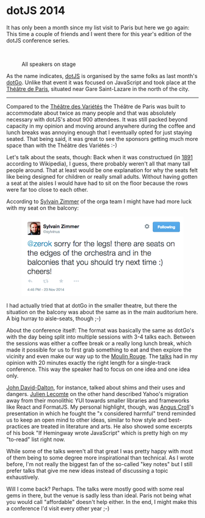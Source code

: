 # dotJS 2014

It has only been a month since my list visit to Paris but here we go again: This
time a couple of friends and I went there for this year's edition of the dotJS
conference series.

<figure><img src="http://photos.h10n.me/photos/i-frmskbb/0/L/i-frmskbb-L.jpg"
alt=""/><figcaption><p>All speakers on stage</p></figcaption></figure>

As the name indicates, [dotJS][] is organised by the same folks as last month's
[dotGo][]. Unlike that event it was focused on JavaScript and took place at the
[Théâtre de Paris][tdp], situated near Gare Saint-Lazare in the north of the
city.

-----------------

Compared to the [Théâtre des Variétés][tdv] the Théâtre de Paris was built to
accommodate about twice as many people and that was absolutely necessary with
dotJS's about 900 attendees. It was still packed beyond capacity in my opinion
and moving around anywhere during the coffee and lunch breaks was annoying
enough that I eventually opted for just staying seated. That being said, it was
great to see the sponsors getting much more space than with the Théâtre des
Variétés :-)

Let's talk about the seats, though: Back when it was constructued (in [1891][2]
according to Wikipedia), I guess, there probably weren't all that many tall
people around. That at least would be one explanation for why the seats felt
like being designed for children or really small adults. Without having gotten
a seat at the aisles I would have had to sit on the floor because the rows were
far too close to each other.

According to [Sylvain
Zimmer](https://twitter.com/sylvinus/status/536546279195942912) of the orga team
I might have had more luck with my seat on the balcony:

<figure><img src="tweet.png" alt="Silvain's tweet"></figure>

I had actually tried that at dotGo in the smaller theatre, but there the
situation on the balcony was about the same as in the main auditorium here.
A big hurray to aisle-seats, though ;-)

About the conference itself: The format was basically the same as dotGo's with
the day being split into multiple sessions with 3-4 talks each. Between the
sessions was either a coffee break or a really long lunch break, which made it
possible for us to first grab something to eat and then explore the vicinity and
even make our way up to the [Moulin Rouge][mr]. The [talks][1] had in my opinion
with 20 minutes exactly the right length for a single-track conference. This way
the speaker had to focus on one idea and one idea only.

[John David-Dalton][jdalton], for instance, talked about shims and their uses
and dangers. [Julien Lecomte][jl] on the other hand described Yahoo's migration
away from their monolithic YUI towards smaller libraries and frameworks like
React and FormatJS. My personal highlight, though, was [Angus Croll][ac]'s
presentation in which he fought the "x considered harmful" trend reminded us to
keep an open mind to other ideas, similar to how style and best-practices are
treated in literature and arts. He also showed some excerpts of his book "If
Hemingway wrote JavaScript" which is pretty high on my "to-read" list right now.

While some of the talks weren't all that great I was pretty happy with most of
them being to some degree more inspirational than technical. As I wrote before,
I'm not really the biggest fan of the so-called "key notes" but I still prefer
talks that give me new ideas instead of discussing a topic exhaustively.

Will I come back? Perhaps. The talks were mostly good with some real gems in
there, but the venue is sadly less than ideal. Paris not being what you would
call "affordable" doesn't help either. In the end, I might make this
a conference I'd visit every other year ;-)


[1]:http://blog.agbonon.fr/dotjs-2014/
[2]:http://en.wikipedia.org/wiki/Th%C3%A9%C3%A2tre_de_Paris
[dotjs]:http://2014.dotjs.eu
[dotgo]:http://www.dotgo.eu
[tdv]:http://www.theatre-des-varietes.fr/
[tdp]:http://www.theatredeparis.com/
[mr]:http://www.moulinrouge.fr/?lang=en
[jdalton]:https://twitter.com/jdalton
[jl]:http://www.julienlecomte.net/blog/
[ac]:http://anguscroll.com/

